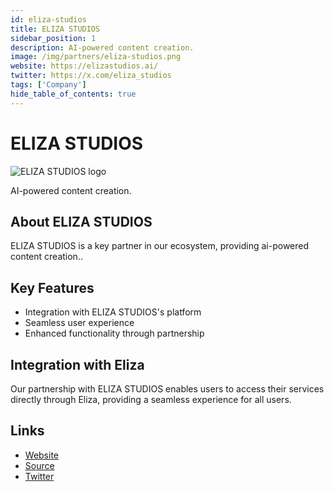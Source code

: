```yaml
---
id: eliza-studios
title: ELIZA STUDIOS
sidebar_position: 1
description: AI-powered content creation.
image: /img/partners/eliza-studios.png
website: https://elizastudios.ai/
twitter: https://x.com/eliza_studios
tags: ['Company']
hide_table_of_contents: true
---
```


# ELIZA STUDIOS

<div className="partner-logo">
  <img src="/img/partners/eliza-studios.png" alt="ELIZA STUDIOS logo" />
</div>

AI-powered content creation.

## About ELIZA STUDIOS

ELIZA STUDIOS is a key partner in our ecosystem, providing ai-powered content creation..

## Key Features

- Integration with ELIZA STUDIOS's platform
- Seamless user experience
- Enhanced functionality through partnership

## Integration with Eliza

Our partnership with ELIZA STUDIOS enables users to access their services directly through Eliza, providing a seamless experience for all users.

## Links

- [Website](https://elizastudios.ai/)
- [Source](https://elizastudios.ai/)
- [Twitter](https://x.com/eliza_studios)
